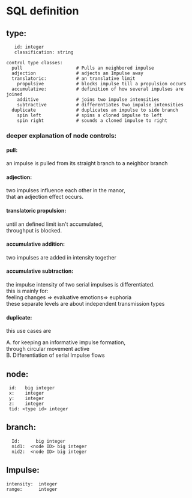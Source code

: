 # SQL definition

## type:  

```
   id: integer  
   classification: string  
```

```
control type classes:
  pull                    # Pulls an neighbored impulse  
  adjection               # adjects an Impulse away  
  translatoric:           # an translative limit  
    propulsive            # blocks impulse till a propulsion occurs  
  accumulative:           # definition of how several impulses are joined  
    additive              # joins two impulse intensities  
    subtractive           # differentiates two impulse intensities  
  duplicate               # duplicates an impulse to side branch  
    spin left             # spins a cloned impulse to left  
    spin right            # sounds a cloned impulse to right  
```

### deeper explanation of node controls:  
 
#### pull:   

 an impulse is pulled from its straight branch to a neighbor branch  
 
#### adjection:     

 two impulses influence each other in the manor,  
 that an adjection effect occurs.  
 
#### translatoric propulsion:  

 until an defined limit isn't accumulated,   
 throughput is blocked.   
 
#### accumulative addition:   

 two impulses are added in intensity together   
 
#### accumulative subtraction:   

 the impulse intensity of two serial impulses is differentiated.   
 this is mainly for:  
 feeling changes => evaluative emotions=> euphoria  
 these separate levels are about independent transmission types  
 
#### duplicate:  

this use cases are  

A. for keeping an informative impulse formation,  
  through circular movement active  
B. Differentiation of serial Impulse flows  


## node:  
     id:   big integer   
     x:    integer   
     y:    integer  
     z:    integer  
     tid: <type id> integer  
 
## branch:   
      Id:      big integer   
      nid1:  <node ID> big integer   
      nid2:  <node ID> big integer   
      
## Impulse:   
    intensity:  integer   
    range:      integer   
